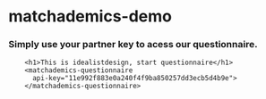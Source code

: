 # matchademics-demo

### Simply use your partner key to acess our questionnaire.

```
    <h1>This is idealistdesign, start questionnaire</h1>
    <matchademics-questionnaire 
      api-key="11e992f883e0a240f4f9ba850257dd3ecb5d4b9e">
    </matchademics-questionnaire>
```
